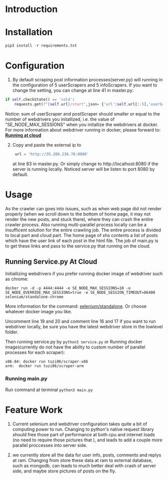 # Introduction


# Installation
```python
pip3 install -r requirements.txt
```
# Configuration
1. By default scraping post information processes(server.py) will running in the configuration of 5 userScrapers and 5 infoScrapers. If you want to change the setting, you can change at line 41 in master.py:
```python
if self.checkState() == 'cold':
    requests.get(f"{self.url}/start",json= {'url':self.url[:-5],'userScraper':5,'postScraper':5,'userlog':userlog},timeout=1000)
```
Notice: sum of userScraper and postScraper should smaller or equal to the number of webdrivers you initallized, i.e.  the value of "SE_NODE_MAX_SESSIONS" when you initallize the webdrivers at docker. For more information about webdriver running in docker, please forward to: **[Running at cloud](#running-service.py-at-cloud)**<br>

2. Copy and paste the external ip to
    ``` python
     url = 'http://35.208.236.78:8080'
    ```
    at line 83 in master.py. Or simply change to http://localhost:8080 if the server is running locally. Noticed server will be listen to port 8080 by default.
   
# Usage
As the crawler can goes into issues, such as when web page did not render properly (when we scroll down to the bottom of home page, it may not render the new posts, and stuck there), where they can crash the entire crawler process. Also running multi-parallel process locally can be a insufficent solution for the entire crawling job. The entire process is divided to local part and cloud part.
The home page of xhs contents a list of posts which have the user link of each post in the html file. The job of main.py is to get these links and pass to the service.py that running on the cloud.

## Running Service.py At Cloud
Initiallizing webdrivers if you prefer running docker image of webdriver such as chrome:

```docker run -d -p 4444:4444 -e SE_NODE_MAX_SESSIONS=10 -e SE_NODE_OVERRIDE_MAX_SESSIONS=true -e SE_NODE_SESSION_TIMEOUT=86400 selenium/standalone-chrome```

More information for the command: [selenium/standalone](https://hub.docker.com/r/selenium/standalone-chrome).
Or choose whatever docker image you like.

Uncomment line 19 and 20 and comment line 16 and 17 if you want to run webdriver locally, be sure you have the latest webdriver store in the lowlevel folder.

Then running service.py by
```python3 service.py```
or Running docker image(currently do not have the ability to custom number of parallel processes for each scraper):
```
x86-84: docker run tuzi06/scraper-x86
arm:  docker run tuzi06/scraper-arm
```

### Running main.py
Run command at terminal
```python3 main.py```

# Feature Work
1. Current selenium and webdriver configuration takes quite a bit of computing power to run. Changing to python's native request library should free those part of performance at both cpu and internet loads (no need to require those pictures that ), and leads to add a couple more parallel proccesses into server side.

2. we currently store all the data for user info, posts, comments and replys at ram. Changing from store these data at ram to external database, such as mongodb, can leads to much better deal with crash of server side, and maybe store pictures of posts on the fly.
